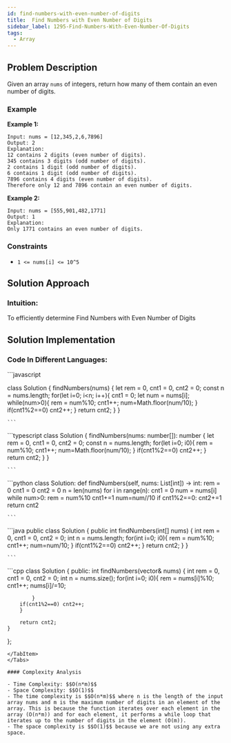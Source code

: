 ```yaml
---
id: find-numbers-with-even-number-of-digits
title:  Find Numbers with Even Number of Digits
sidebar_label: 1295-Find-Numbers-With-Even-Number-Of-Digits
tags:
  - Array
---
```


## Problem Description
Given an array `nums` of integers, return how many of them contain an even number of digits.


### Example

**Example 1:**


```
Input: nums = [12,345,2,6,7896]
Output: 2
Explanation: 
12 contains 2 digits (even number of digits). 
345 contains 3 digits (odd number of digits). 
2 contains 1 digit (odd number of digits). 
6 contains 1 digit (odd number of digits). 
7896 contains 4 digits (even number of digits). 
Therefore only 12 and 7896 contain an even number of digits.
```
**Example 2:**
```
Input: nums = [555,901,482,1771]
Output: 1 
Explanation: 
Only 1771 contains an even number of digits.
```
### Constraints

- `1 <= nums[i] <= 10^5`

## Solution Approach

### Intuition:

To efficiently determine Find Numbers with Even Number of Digits
## Solution Implementation

### Code In Different Languages:

<Tabs>
  <TabItem value="JavaScript" label="JavaScript" default>
  <SolutionAuthor name="@Ishitamukherjee2004"/>
   ```javascript
    
class Solution {
  findNumbers(nums) {
    let rem = 0, cnt1 = 0, cnt2 = 0;
    const n = nums.length;
    for(let i=0; i<n; i++){
      cnt1 = 0;
      let num = nums[i];
      while(num>0){
        rem = num%10;
        cnt1++;
        num=Math.floor(num/10);
      }
      if(cnt1%2==0) cnt2++;
    }
    return cnt2;
  }
}




    ```

  </TabItem>
  <TabItem value="TypeScript" label="TypeScript">
  <SolutionAuthor name="@Ishitamukherjee2004"/> 
   ```typescript
    class Solution {
  findNumbers(nums: number[]): number {
    let rem = 0, cnt1 = 0, cnt2 = 0;
    const n = nums.length;
    for(let i=0; i<n; i++){
      cnt1 = 0;
      let num = nums[i];
      while(num>0){
        rem = num%10;
        cnt1++;
        num=Math.floor(num/10);
      }
      if(cnt1%2==0) cnt2++;
    }
    return cnt2;
  }
}



    ```

  </TabItem>
  <TabItem value="Python" label="Python"> 
  <SolutionAuthor name="@Ishitamukherjee2004"/>
   ```python
    class Solution:
  def findNumbers(self, nums: List[int]) -> int:
    rem = 0
    cnt1 = 0
    cnt2 = 0
    n = len(nums)
    for i in range(n):
      cnt1 = 0
      num = nums[i]
      while num>0:
        rem = num%10
        cnt1+=1
        num=num//10
      if cnt1%2==0:
        cnt2+=1
    return cnt2




    ```

  </TabItem>
  <TabItem value="Java" label="Java">
  <SolutionAuthor name="@Ishitamukherjee2004"/>
   ```java
    public class Solution {
  public int findNumbers(int[] nums) {
    int rem = 0, cnt1 = 0, cnt2 = 0;
    int n = nums.length;
    for(int i=0; i<n; i++){
      cnt1 = 0;
      int num = nums[i];
      while(num>0){
        rem = num%10;
        cnt1++;
        num=num/10;
      }
      if(cnt1%2==0) cnt2++;
    }
    return cnt2;
  }
}



    ```

  </TabItem>
  <TabItem value="C++" label="C++">
  <SolutionAuthor name="@Ishitamukherjee2004"/>
   ```cpp
class Solution {
public:
    int findNumbers(vector<int>& nums) {
        int rem = 0, cnt1 = 0, cnt2 = 0;
        int n = nums.size();
        for(int i=0; i<n; i++){
            cnt1 = 0;
            while(nums[i]>0){
            rem = nums[i]%10;
            cnt1++;
            nums[i]/=10;

            }
        if(cnt1%2==0) cnt2++;
        }
        
        return cnt2;
    }
};
```
</TabItem> 
</Tabs>

#### Complexity Analysis

- Time Complexity: $$O(n*m)$$
- Space Complexity: $$O(1)$$
- The time complexity is $$O(n*m)$$ where n is the length of the input array nums and m is the maximum number of digits in an element of the array. This is because the function iterates over each element in the array (O(n*m)) and for each element, it performs a while loop that iterates up to the number of digits in the element (O(m)).
- The space complexity is $$O(1)$$ because we are not using any extra space.